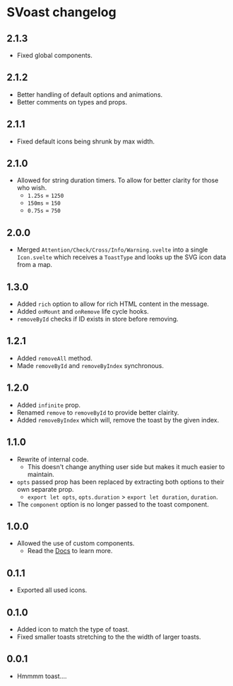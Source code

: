 # SVoast changelog

## 2.1.3

- Fixed global components.

## 2.1.2

- Better handling of default options and animations.
- Better comments on types and props.

## 2.1.1

- Fixed default icons being shrunk by max width.

## 2.1.0

- Allowed for string duration timers. To allow for better clarity for those who wish.
  - `1.25s` = `1250`
  - `150ms` = `150`
  - `0.75s` = `750`

## 2.0.0

- Merged `Attention/Check/Cross/Info/Warning.svelte` into a single `Icon.svelte` which receives a `ToastType` and looks up the SVG icon data from a map.

## 1.3.0

- Added `rich` option to allow for rich HTML content in the message.
- Added `onMount` and `onRemove` life cycle hooks.
- `removeById` checks if ID exists in store before removing.

## 1.2.1

- Added `removeAll` method.
- Made `removeById` and `removeByIndex` synchronous.

## 1.2.0

- Added `infinite` prop.
- Renamed `remove` to `removeById` to provide better clairity.
- Added `removeByIndex` which will, remove the toast by the given index.

## 1.1.0

- Rewrite of internal code.
  - This doesn't change anything user side but makes it much easier to maintain.
- `opts` passed prop has been replaced by extracting both options to their own separate prop.
  - `export let opts`, `opts.duration` > `export let duration`, `duration`.
- The `component` option is no longer passed to the toast component.

## 1.0.0

- Allowed the use of custom components.
  - Read the [Docs](https://svoast.vercel.app/#custom-components) to learn more.

## 0.1.1

- Exported all used icons.

## 0.1.0

- Added icon to match the type of toast.
- Fixed smaller toasts stretching to the the width of larger toasts.

## 0.0.1

- Hmmmm toast....
